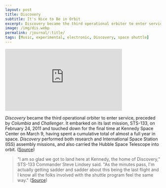 ```yaml
---
layout: post
title: Discovery
subtitle: It's Nice to Be in Orbit
excerpt: Discovery became the third operational orbiter to enter service, preceded by Columbia and Challenger ...
image: /img/dis.webp
permalink: /journal/:title/
tags: [Music, experimental, electronic, Discovery, space shuttle]
---
```


<div class="padded">
<iframe width="75%" height="200" scrolling="no" frameborder="no" src="https://w.soundcloud.com/player/?url=https%3A//api.soundcloud.com/tracks/707176921&color=%23d47b3d&auto_play=false&hide_related=true&show_comments=true&show_user=true&show_reposts=false&show_teaser=true&visual=true"></iframe>
</div>

*Discovery* became the third operational orbiter to enter service, preceded by *Columbia* and *Challenger*. It embarked on its last mission, STS-133, on February 24, 2011 and touched down for the final time at Kennedy Space Center on March 9, having spent a cumulative total of almost a full year in space. *Discovery* performed both research and International Space Station (ISS) assembly missions, and also carried the Hubble Space Telescope into orbit. ([Source<i class="fas fa-external-link-alt" role="presentation"></i>](https://en.wikipedia.org/wiki/Space_Shuttle_Discovery))

>"I am so glad we got to land here at Kennedy, the home of Discovery," STS-133 Commander Steve Lindsey said. "As the minutes pass, I'm actually getting sadder and sadder about this being the last flight and I know all the folks involved with the shuttle program feel the same way." ([Source<i class="fas fa-external-link-alt" role="presentation"></i>](https://www.nasa.gov/mission/sts-133/))

